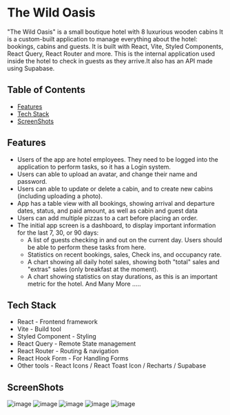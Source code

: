 # The Wild Oasis

"The Wild Oasis" is a small boutique hotel with 8 luxurious wooden cabins It is a custom-built application to manage
everything about the hotel: bookings, cabins and guests. It is built with React, Vite, Styled Components, React Query, React Router and more.
This is the internal application used inside the hotel to check in guests as they arrive.It also has an API made using Supabase.

## Table of Contents

- [Features](#features)
- [Tech Stack](#Tech-Stack)
- [ScreenShots](#ScreenShots)

## Features

- Users of the app are hotel employees. They need to be logged into the application to perform tasks, so it has a Login system.
- Users can able to upload an avatar, and change their name and password.
- Users can able to update or delete a cabin, and to create new cabins (including uploading a photo).
- App has a table view with all bookings, showing arrival and departure dates, status, and paid amount, as well as cabin and guest data
- Users can add multiple pizzas to a cart before placing an order.
- The initial app screen is a dashboard, to display important information for the last 7, 30, or 90 days:
  - A list of guests checking in and out on the current day. Users should be able to perform these tasks from here.
  - Statistics on recent bookings, sales, Check ins, and occupancy rate.
  - A chart showing all daily hotel sales, showing both "total" sales and "extras" sales (only breakfast at the moment).
  - A chart showing statistics on stay durations, as this is an important metric for the hotel.
    And Many More .....

## Tech Stack

- React - Frontend framework
- Vite - Build tool
- Styled Component - Styling
- React Query - Remote State management
- React Router - Routing & navigation
- React Hook Form - For Handling Forms
- Other tools - React Icons / React Toast Icon / Recharts / Supabase

## ScreenShots
![image](https://github.com/nmn-yd/A-Hotel-Management-App-The-Wild-Oasis-/assets/97431919/ec8b1e36-90dd-41a0-8698-8037dc31c279)
![image](https://github.com/nmn-yd/A-Hotel-Management-App-The-Wild-Oasis-/assets/97431919/efd7d0ab-1859-42ff-a359-879ff201c6b2)
![image](https://github.com/nmn-yd/A-Hotel-Management-App-The-Wild-Oasis-/assets/97431919/c42dd1ca-87e1-4650-b7e7-b9674077cf39)
![image](https://github.com/nmn-yd/A-Hotel-Management-App-The-Wild-Oasis-/assets/97431919/5a3d125d-ba40-4d35-aa17-8b9d9656f9f3)
![image](https://github.com/nmn-yd/A-Hotel-Management-App-The-Wild-Oasis-/assets/97431919/2bcef4a5-9790-4a06-8b5b-77aab951fedb)

